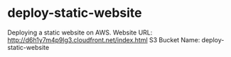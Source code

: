 # deploy-static-website
Deploying a static website on AWS.
Website URL: http://d6h1y7m4p9lg3.cloudfront.net/index.html
S3 Bucket Name: deploy-static-website
